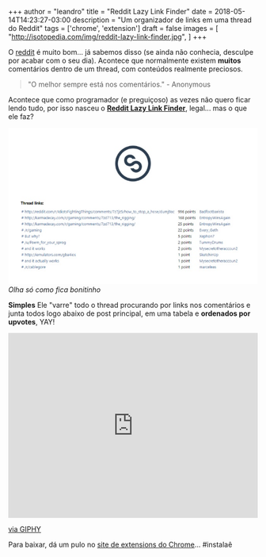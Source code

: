 +++
author = "leandro"
title = "Reddit Lazy Link Finder"
date = 2018-05-14T14:23:27-03:00
description = "Um organizador de links em uma thread do Reddit"
tags = ['chrome', 'extension']
draft = false
images = [
    "http://isotopedia.com/img/reddit-lazy-link-finder.jpg",
]
+++

O [reddit](http://reddit.com) é muito bom... já sabemos disso (se ainda não conhecia, desculpe por acabar com o seu dia). Acontece que normalmente existem **muitos** comentários dentro de um thread, com conteúdos realmente preciosos.

> "O melhor sempre está nos comentários." 
> \- Anonymous

Acontece que como programador (e preguiçoso) as vezes não quero ficar lendo tudo, por isso nasceu o **[Reddit Lazy Link Finder](https://chrome.google.com/webstore/detail/reddit-lazy-link-finder/enhgnalehbaejodghkdamanoccnlokef)**, legal... mas o que ele faz?

![Reddit Lazy Link Finder](../../static/img/reddit-lazy-link-finder.jpg)
*Olha só como fica bonitinho*

**Simples**
Ele "varre" todo o thread procurando por links nos comentários e junta todos logo abaixo de post principal, em uma tabela e **ordenados por upvotes**, YAY!

<div style="width:100%;height:0;padding-bottom:74%;position:relative;"><iframe src="https://giphy.com/embed/xHMIDAy1qkzNS" width="100%" height="100%" style="position:absolute" frameBorder="0" class="giphy-embed" allowFullScreen></iframe></div><p><a href="https://giphy.com/gifs/thumbs-up-xHMIDAy1qkzNS">via GIPHY</a></p>

Para baixar, dá um pulo no [site de extensions do Chrome](https://chrome.google.com/webstore/detail/reddit-lazy-link-finder/enhgnalehbaejodghkdamanoccnlokef)... #instalaê